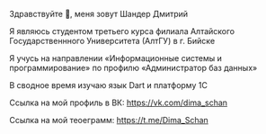 Здравствуйте 👋, меня зовут Шандер Дмитрий

Я являюсь студентом третьего курса филиала Алтайского Государственнного Университета (АлтГУ) в г. Бийске

Я учусь на направлении «Информационные системы и программирование»  по профилю «Администратор баз данных»

В сводное время изучаю язык Dart и платформу 1С

Ссылка на мой профиль в ВК: https://vk.com/dima_schan

Ссылка на мой теоеграмм: https://t.me/Dima_Schan
